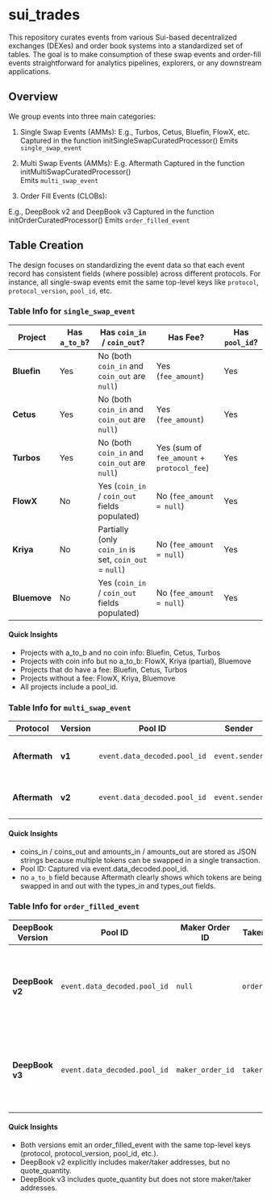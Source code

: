 # sui_trades
This repository curates events from various Sui-based decentralized exchanges (DEXes) and order book systems into a standardized set of tables. The goal is to make consumption of these swap events and order-fill events straightforward for analytics pipelines, explorers, or any downstream applications.


## Overview
We group events into three main categories:

1. Single Swap Events (AMMs):
E.g., Turbos, Cetus, Bluefin, FlowX, etc.
Captured in the function initSingleSwapCuratedProcessor()
Emits `single_swap_event`

2. Multi Swap Events (AMMs):
E.g. Aftermath
Captured in the function initMultiSwapCuratedProcessor()    
Emits `multi_swap_event`

3. Order Fill Events (CLOBs):

E.g., DeepBook v2 and DeepBook v3
Captured in the function initOrderCuratedProcessor()
Emits `order_filled_event`

## Table Creation
The design focuses on standardizing the event data so that each event record has consistent fields (where possible) across different protocols. For instance, all single-swap events emit the same top-level keys like `protocol`, `protocol_version`, `pool_id`, etc.


### Table Info for `single_swap_event`
| **Project** | **Has `a_to_b`?** | **Has `coin_in` / `coin_out`?**                             | **Has Fee?**                                                            | **Has `pool_id`?** |
|-------------|-------------------|--------------------------------------------------------------|-------------------------------------------------------------------------|--------------------|
| **Bluefin** | Yes              | No (both `coin_in` and `coin_out` are `null`)                | Yes (`fee_amount`)                                                      | Yes               |
| **Cetus**   | Yes              | No (both `coin_in` and `coin_out` are `null`)                | Yes (`fee_amount`)                                                      | Yes               |
| **Turbos**  | Yes              | No (both `coin_in` and `coin_out` are `null`)                | Yes (sum of `fee_amount` + `protocol_fee`)                              | Yes               |
| **FlowX**   | No               | Yes (`coin_in` / `coin_out` fields populated)                | No (`fee_amount = null`)                                                | Yes               |
| **Kriya**   | No               | Partially (only `coin_in` is set, `coin_out` = `null`)       | No (`fee_amount = null`)                                                | Yes               |
| **Bluemove**| No               | Yes (`coin_in` / `coin_out` fields populated)                | No (`fee_amount = null`)                                                | Yes               |

#### Quick Insights
* Projects with a_to_b and no coin info: Bluefin, Cetus, Turbos
* Projects with coin info but no a_to_b: FlowX, Kriya (partial), Bluemove
* Projects that do have a fee: Bluefin, Cetus, Turbos
* Projects without a fee: FlowX, Kriya, Bluemove
* All projects include a pool_id.

### Table Info for `multi_swap_event`
| **Protocol**     | **Version** | **Pool ID**                    | **Sender**        | **Coins In** (`coins_in`)                     | **Amounts In** (`amounts_in`)                | **Coins Out** (`coins_out`)                   | **Amounts Out** (`amounts_out`)               | **Gas Usage**                                                                                   |
|------------------|------------|--------------------------------|-------------------|------------------------------------------------|----------------------------------------------|------------------------------------------------|----------------------------------------------|----------------------------------------------------------------------------------------------|
| **Aftermath**    | **v1**     | `event.data_decoded.pool_id`   | `event.sender`    | `JSON.stringify(event.data_decoded.types_in)`  | `JSON.stringify(event.data_decoded.amounts_in)` | `JSON.stringify(event.data_decoded.types_out)` | `JSON.stringify(event.data_decoded.amounts_out)` | `storage_cost`, `gas_computation`, `nonrefundable_storage_fee`, `storage_rebate`                |
| **Aftermath**    | **v2**     | `event.data_decoded.pool_id`   | `event.sender`    | `JSON.stringify(event.data_decoded.types_in)`  | `JSON.stringify(event.data_decoded.amounts_in)` | `JSON.stringify(event.data_decoded.types_out)` | `JSON.stringify(event.data_decoded.amounts_out)` | `storage_cost`, `gas_computation`, `nonrefundable_storage_fee`, `storage_rebate`                |

#### Quick Insights
* coins_in / coins_out and amounts_in / amounts_out are stored as JSON strings because multiple tokens can be swapped in a single transaction.
* Pool ID: Captured via event.data_decoded.pool_id.
* no `a_to_b` field because Aftermath clearly shows which tokens are being swapped in and out with the types_in and types_out fields.
### Table Info for `order_filled_event`

| **DeepBook Version** | **Pool ID**                 | **Maker Order ID** | **Taker Order ID** | **Maker Client Order ID** | **Taker Client Order ID** | **Maker Address**     | **Taker Address**     | **Maker Fee**  | **Taker Fee**  | **Base Quantity**    | **Quote Quantity**  | **Taker is Bid?** | **Price**          | **Original Quantity** | **Base Qty Remaining** | **Notes**                                                            |
|----------------------|-----------------------------|--------------------|--------------------|---------------------------|---------------------------|------------------------|------------------------|---------------|---------------|----------------------|----------------------|-------------------|--------------------|-----------------------|-----------------------|-----------------------------------------------------------------------|
| **DeepBook v2**      | `event.data_decoded.pool_id` | `null`             | `order_id`         | `maker_client_order_id`   | `taker_client_order_id`   | `maker_address`        | `taker_address`        | `maker_rebates` | `taker_commission` | `base_asset_quantity_filled` | `null` (not provided) | `is_bid`          | `price`            | `original_quantity`   | `base_asset_quantity_remaining` | Maker & Taker addresses + fees are explicitly provided. No quote qty. |
| **DeepBook v3**      | `event.data_decoded.pool_id` | `maker_order_id`   | `taker_order_id`   | `maker_client_order_id`   | `taker_client_order_id`   | `null`                 | `null`                 | `maker_fee`    | `taker_fee`    | `base_quantity`      | `quote_quantity`     | `taker_is_bid`   | `price`            | `null`                | `null`                | Maker & Taker addresses not directly stored. Has quote quantity.     |

#### Quick Insights
* Both versions emit an order_filled_event with the same top-level keys (protocol, protocol_version, pool_id, etc.).
* DeepBook v2 explicitly includes maker/taker addresses, but no quote_quantity.
* DeepBook v3 includes quote_quantity but does not store maker/taker addresses.